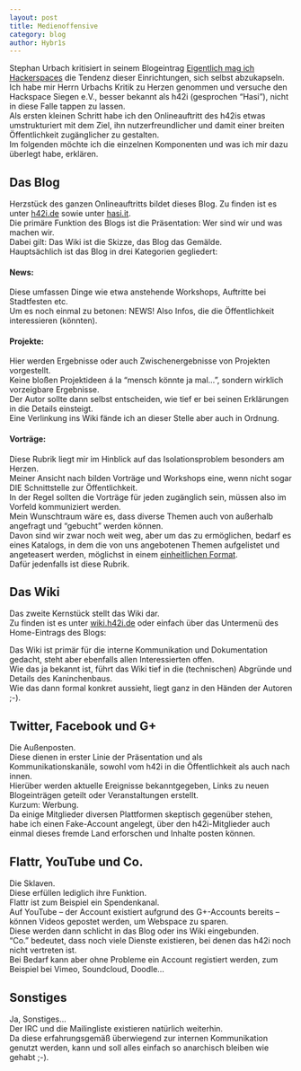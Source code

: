 ```yaml
---
layout: post
title: Medienoffensive
category: blog
author: Hybr1s
---
```


Stephan Urbach kritisiert in seinem Blogeintrag [Eigentlich mag ich Hackerspaces](http://stephanurbach.de/2012/05/eigentlich-mag-ich-hackerspaces/) die Tendenz dieser Einrichtungen, sich selbst abzukapseln.  
Ich habe mir Herrn Urbachs Kritik zu Herzen genommen und versuche den Hackspace Siegen e.V., besser bekannt als h42i (gesprochen “Hasi”), nicht in diese Falle tappen zu lassen.  
Als ersten kleinen Schritt habe ich den Onlineauftritt des h42is etwas umstrukturiert mit dem Ziel, ihn nutzerfreundlicher und damit einer breiten Öffentlichkeit zugänglicher zu gestalten.  
Im folgenden möchte ich die einzelnen Komponenten und was ich mir dazu überlegt habe, erklären.  

<!-- break -->
 
## Das Blog  
Herzstück des ganzen Onlineauftritts bildet dieses Blog. Zu finden ist es unter [h42i.de](http://h42i.de/) sowie unter [hasi.it](http://hasi.it/).   
Die primäre Funktion des Blogs ist die Präsentation: Wer sind wir und was machen wir.  
Dabei gilt: Das Wiki ist die Skizze, das Blog das Gemälde.  
Hauptsächlich ist das Blog in drei Kategorien gegliedert:

#### News:
Diese umfassen Dinge wie etwa anstehende Workshops, Auftritte bei Stadtfesten etc.  
Um es noch einmal zu betonen: NEWS! Also Infos, die die Öffentlichkeit interessieren (könnten).  

#### Projekte:
Hier werden Ergebnisse oder auch Zwischenergebnisse von Projekten vorgestellt.  
Keine bloßen Projektideen á la “mensch könnte ja mal…”, sondern wirklich vorzeigbare Ergebnisse.  
Der Autor sollte dann selbst entscheiden, wie tief er bei seinen Erklärungen in die Details einsteigt.  
Eine Verlinkung ins Wiki fände ich an dieser Stelle aber auch in Ordnung.  

#### Vorträge:
Diese Rubrik liegt mir im Hinblick auf das Isolationsproblem besonders am Herzen.  
Meiner Ansicht nach bilden Vorträge und Workshops eine, wenn nicht sogar DIE Schnittstelle zur Öffentlichkeit.  
In der Regel sollten die Vorträge für jeden zugänglich sein, müssen also im Vorfeld kommuniziert werden.  
Mein Wunschtraum wäre es, dass diverse Themen auch von außerhalb angefragt und “gebucht” werden können.  
Davon sind wir zwar noch weit weg, aber um das zu ermöglichen, bedarf es eines Katalogs, in dem die von uns angebotenen Themen aufgelistet und angeteasert werden, möglichst in einem [einheitlichen Format](http://h42i.draco.uberspace.de/wordpress/?p=26).  
Dafür jedenfalls ist diese Rubrik.  

 
## Das Wiki
Das zweite Kernstück stellt das Wiki dar.  
Zu finden ist es unter [wiki.h42i.de](http://hasi.it/wiki) oder einfach über das Untermenü des Home-Eintrags des Blogs:  

Das Wiki ist primär für die interne Kommunikation und Dokumentation gedacht, steht aber ebenfalls allen Interessierten offen.  
Wie das ja bekannt ist, führt das Wiki tief in die (technischen) Abgründe und Details des Kaninchenbaus.  
Wie das dann formal konkret aussieht, liegt ganz in den Händen der Autoren ;-).  

 
## Twitter, Facebook und G+
Die Außenposten.  
Diese dienen in erster Linie der Präsentation und als Kommunikationskanäle, sowohl vom h42i in die Öffentlichkeit als auch nach innen.  
Hierüber werden aktuelle Ereignisse bekanntgegeben, Links zu neuen Blogeinträgen geteilt oder Veranstaltungen erstellt.  
Kurzum: Werbung.  
Da einige Mitglieder diversen Plattformen skeptisch gegenüber stehen, habe ich einen Fake-Account angelegt, über den h42i-Mitglieder auch einmal dieses fremde Land erforschen und Inhalte posten können.  

 
## Flattr, YouTube und Co.
Die Sklaven.  
Diese erfüllen lediglich ihre Funktion.  
Flattr ist zum Beispiel ein Spendenkanal.  
Auf YouTube – der Account existiert aufgrund des G+-Accounts bereits – können Videos gepostet werden, um Webspace zu sparen.  
Diese werden dann schlicht in das Blog oder ins Wiki eingebunden.  
“Co.” bedeutet, dass noch viele Dienste existieren, bei denen das h42i noch nicht vertreten ist.  
Bei Bedarf kann aber ohne Probleme ein Account registiert werden, zum Beispiel bei Vimeo, Soundcloud, Doodle…  

 
## Sonstiges
Ja, Sonstiges…  
Der IRC und die Mailingliste existieren natürlich weiterhin.  
Da diese erfahrungsgemäß überwiegend zur internen Kommunikation genutzt werden, kann und soll alles einfach so anarchisch bleiben wie gehabt ;-).
